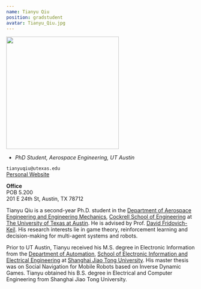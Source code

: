 ```yaml
---
name: Tianyu Qiu
position: gradstudent
avatar: Tianyu_Qiu.jpg
---
```


<img width="300" src="{{site.baseurl}}/images/people/{{page.avatar}}" data-action="zoom">

- _PhD Student, Aerospace Engineering, UT Austin_<br>

<i class="fa fa-envelope-o"></i> `tianyuqiu@utexas.edu`<br>
<i class="fa fa-newspaper-o"></i> [Personal Website](https://tianyuq.github.io/me/)


**Office**<br>
POB 5.200<br>
201 E 24th St,
Austin, TX 78712

Tianyu Qiu is a second-year Ph.D. student in the [Department of Aerospace Engineering and Engineering Mechanics](https://www.ae.utexas.edu/), [Cockrell School of Engineering](https://cockrell.utexas.edu/) at [The University of Texas at Austin](https://www.utexas.edu/). He is advised by Prof. [David Fridovich-Keil](https://dfridovi.github.io/). His research interests lie in game theory, reinforcement learning and decision-making for multi-agent systems and robots.

Prior to UT Austin, Tianyu received his M.S. degree in Electronic Information from the [Department of Automation](https://automation.sjtu.edu.cn/), [School of Electronic Information and Electrical Engineering](https://www.seiee.sjtu.edu.cn/) at [Shanghai Jiao Tong University](https://www.sjtu.edu.cn/). His master thesis was on Social Navigation for Mobile Robots based on Inverse Dynamic Games. Tianyu obtained his B.S. degree in Electrical and Computer Engineering from Shanghai Jiao Tong University.